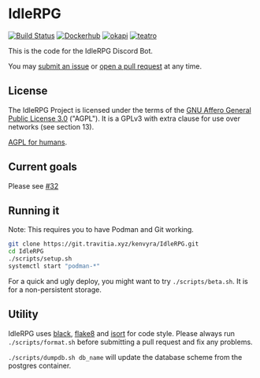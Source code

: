 # IdleRPG

[![Build Status](https://api.travis-ci.com/Gelbpunkt/IdleRPG.svg)](https://travis-ci.com/Gelbpunkt/IdleRPG)
[![Dockerhub](https://img.shields.io/badge/Pull%20IdleRPG-from%20Dockerhub-orange)](https://hub.docker.com/r/gelbpunkt/idlerpg)
[![okapi](https://img.shields.io/badge/Pull%20okapi-from%20Dockerhub-black)](https://hub.docker.com/r/gelbpunkt/okapi)
[![teatro](https://img.shields.io/badge/Pull%20teatro-from%20Dockerhub-green)](https://hub.docker.com/r/gelbpunkt/teatro)

This is the code for the IdleRPG Discord Bot.

You may [submit an issue](https://git.travitia.xyz/kenvyra/IdleRPG/issues) or [open a pull request](https://git.travitia.xyz/kenvyra/IdleRPG/merge_requests) at any time.

## License

The IdleRPG Project is licensed under the terms of the [GNU Affero General Public License 3.0](https://git.travitia.xyz/kenvyra/IdleRPG/blob/v4/LICENSE) ("AGPL"). It is a GPLv3 with extra clause for use over networks (see section 13).

[AGPL for humans](<https://tldrlegal.com/license/gnu-affero-general-public-license-v3-(agpl-3.0)>).

## Current goals

Please see [#32](https://git.travitia.xyz/kenvyra/IdleRPG/issues/32)

## Running it

Note: This requires you to have Podman and Git working.

```sh
git clone https://git.travitia.xyz/kenvyra/IdleRPG.git
cd IdleRPG
./scripts/setup.sh
systemctl start "podman-*"
```

For a quick and ugly deploy, you might want to try `./scripts/beta.sh`. It is for a non-persistent storage.

## Utility

IdleRPG uses [black](https://github.com/ambv/black), [flake8](https://github.com/PyCQA/flake8) and [isort](https://github.com/timothycrosley/isort) for code style. Please always run `./scripts/format.sh` before submitting a pull request and fix any problems.

`./scripts/dumpdb.sh db_name` will update the database scheme from the postgres container.
